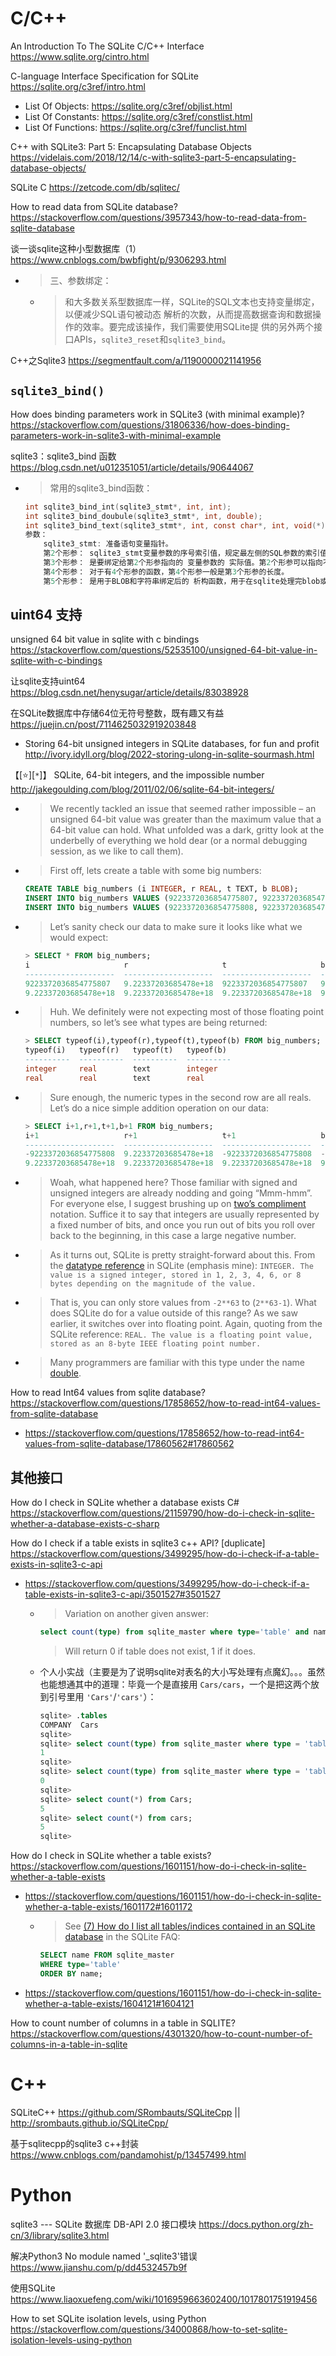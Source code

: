 
# C/C++

An Introduction To The SQLite C/C++ Interface https://www.sqlite.org/cintro.html

C-language Interface Specification for SQLite https://sqlite.org/c3ref/intro.html
- List Of Objects: https://sqlite.org/c3ref/objlist.html
- List Of Constants: https://sqlite.org/c3ref/constlist.html
- List Of Functions: https://sqlite.org/c3ref/funclist.html

C++ with SQLite3: Part 5: Encapsulating Database Objects https://videlais.com/2018/12/14/c-with-sqlite3-part-5-encapsulating-database-objects/

SQLite C https://zetcode.com/db/sqlitec/

How to read data from SQLite database? https://stackoverflow.com/questions/3957343/how-to-read-data-from-sqlite-database

谈一谈sqlite这种小型数据库（1） https://www.cnblogs.com/bwbfight/p/9306293.html
- > 三、参数绑定：
  * > 和大多数关系型数据库一样，SQLite的SQL文本也支持变量绑定，以便减少SQL语句被动态 解析的次数，从而提高数据查询和数据操作的效率。要完成该操作，我们需要使用SQLite提 供的另外两个接口APIs，`sqlite3_reset`和`sqlite3_bind`。

C++之Sqlite3 https://segmentfault.com/a/1190000021141956

## `sqlite3_bind()`

How does binding parameters work in SQLite3 (with minimal example)? https://stackoverflow.com/questions/31806336/how-does-binding-parameters-work-in-sqlite3-with-minimal-example

sqlite3：sqlite3_bind 函数 https://blog.csdn.net/u012351051/article/details/90644067
- > 常用的sqlite3_bind函数：
  ```c
  int sqlite3_bind_int(sqlite3_stmt*, int, int);
  int sqlite3_bind_doubule(sqlite3_stmt*, int, double);
  int sqlite3_bind_text(sqlite3_stmt*, int, const char*, int, void(*)(void*));
  参数：
      sqlite3_stmt: 准备语句变量指针。
      第2个形参： sqlite3_stmt变量参数的序号索引值，规定最左侧的SQL参数的索引值为 1，也就是说参数索引值从1开始。
      第3个形参： 是要绑定给第2个形参指向的 变量参数的 实际值。第2个形参可以指向不同的索引值。
      第4个形参： 对于有4个形参的函数，第4个形参一般是第3个形参的长度。
      第5个形参： 是用于BLOB和字符串绑定后的 析构函数，用于在sqlite处理完blob或字符串之后处理它，一般可以设置为NULL。
  ```

## uint64 支持

unsigned 64 bit value in sqlite with c bindings https://stackoverflow.com/questions/52535100/unsigned-64-bit-value-in-sqlite-with-c-bindings

让sqlite支持uint64 https://blog.csdn.net/henysugar/article/details/83038928

在SQLite数据库中存储64位无符号整数，既有趣又有益 https://juejin.cn/post/7114625032919203848
- Storing 64-bit unsigned integers in SQLite databases, for fun and profit http://ivory.idyll.org/blog/2022-storing-ulong-in-sqlite-sourmash.html

【[:star:][`*`]】 SQLite, 64-bit integers, and the impossible number http://jakegoulding.com/blog/2011/02/06/sqlite-64-bit-integers/
- > We recently tackled an issue that seemed rather impossible – an unsigned 64-bit value was greater than the maximum value that a 64-bit value can hold. What unfolded was a dark, gritty look at the underbelly of everything we hold dear (or a normal debugging session, as we like to call them).
- > First off, lets create a table with some big numbers:
  ```sql
  CREATE TABLE big_numbers (i INTEGER, r REAL, t TEXT, b BLOB);
  INSERT INTO big_numbers VALUES (9223372036854775807, 9223372036854775807, 9223372036854775807, 9223372036854775807); -- 2^63 - 1
  INSERT INTO big_numbers VALUES (9223372036854775808, 9223372036854775808, 9223372036854775808, 9223372036854775808); -- 2^63
  ```
- > Let’s sanity check our data to make sure it looks like what we would expect:
  ```sql
  > SELECT * FROM big_numbers;
  i                     r                     t                     b
  --------------------  --------------------  --------------------  --------------------
  9223372036854775807   9.22337203685478e+18  9223372036854775807   9223372036854775807
  9.22337203685478e+18  9.22337203685478e+18  9.22337203685478e+18  9.22337203685478e+18
  ```
- > Huh. We definitely were not expecting most of those floating point numbers, so let’s see what types are being returned:
  ```sql
  > SELECT typeof(i),typeof(r),typeof(t),typeof(b) FROM big_numbers;
  typeof(i)   typeof(r)   typeof(t)   typeof(b)
  ----------  ----------  ----------  ----------
  integer     real        text        integer
  real        real        text        real
  ```
- > Sure enough, the numeric types in the second row are all reals. Let’s do a nice simple addition operation on our data:
  ```sql
  > SELECT i+1,r+1,t+1,b+1 FROM big_numbers;
  i+1                   r+1                   t+1                   b+1
  --------------------  --------------------  --------------------  --------------------
  -9223372036854775808  9.22337203685478e+18  -9223372036854775808  -9223372036854775808
  9.22337203685478e+18  9.22337203685478e+18  9.22337203685478e+18  9.22337203685478e+18
  ```
- > Woah, what happened here? Those familiar with signed and unsigned integers are already nodding and going “Mmm-hmm”. For everyone else, I suggest brushing up on [two’s compliment](http://en.wikipedia.org/wiki/Two's_complement) notation. Suffice it to say that integers are usually represented by a fixed number of bits, and once you run out of bits you roll over back to the beginning, in this case a large negative number.
- > As it turns out, SQLite is pretty straight-forward about this. From the [datatype reference](http://www.sqlite.org/datatype3.html) in SQLite (emphasis mine): `INTEGER. The value is a signed integer, stored in 1, 2, 3, 4, 6, or 8 bytes depending on the magnitude of the value.`
- > That is, you can only store values from `-2**63` to (`2**63-1`). What does SQLite do for a value outside of this range? As we saw earlier, it switches over into floating point. Again, quoting from the SQLite reference: `REAL. The value is a floating point value, stored as an 8-byte IEEE floating point number.`
- > Many programmers are familiar with this type under the name [double](http://en.wikipedia.org/wiki/Double_precision_floating-point_format).

How to read Int64 values from sqlite database? https://stackoverflow.com/questions/17858652/how-to-read-int64-values-from-sqlite-database
- https://stackoverflow.com/questions/17858652/how-to-read-int64-values-from-sqlite-database/17860562#17860562

## 其他接口

How do I check in SQLite whether a database exists C# https://stackoverflow.com/questions/21159790/how-do-i-check-in-sqlite-whether-a-database-exists-c-sharp

How do I check if a table exists in sqlite3 c++ API? [duplicate] https://stackoverflow.com/questions/3499295/how-do-i-check-if-a-table-exists-in-sqlite3-c-api
- https://stackoverflow.com/questions/3499295/how-do-i-check-if-a-table-exists-in-sqlite3-c-api/3501527#3501527
  * > Variation on another given answer:
    ```sql
    select count(type) from sqlite_master where type='table' and name='TABLE_NAME_TO_CHECK';
    ```
    > Will return 0 if table does not exist, 1 if it does.
  * 个人小实战（主要是为了说明sqlite对表名的大小写处理有点魔幻。。。虽然也能想通其中的道理：毕竟一个是直接用 `Cars/cars`，一个是把这两个放到引号里用 `'Cars'`/`'cars'`）：
    ```sql
    sqlite> .tables
    COMPANY  Cars   
    sqlite> 
    sqlite> select count(type) from sqlite_master where type = 'table' and name = 'Cars';
    1
    sqlite> 
    sqlite> select count(type) from sqlite_master where type = 'table' and name = 'cars';
    0
    sqlite> 
    sqlite> select count(*) from Cars;
    5
    sqlite> select count(*) from cars;
    5
    sqlite> 
    ```

How do I check in SQLite whether a table exists? https://stackoverflow.com/questions/1601151/how-do-i-check-in-sqlite-whether-a-table-exists
- https://stackoverflow.com/questions/1601151/how-do-i-check-in-sqlite-whether-a-table-exists/1601172#1601172
  * > See [(7) How do I list all tables/indices contained in an SQLite database](http://sqlite.org/faq.html#q7) in the SQLite FAQ:
    ```sql
    SELECT name FROM sqlite_master
    WHERE type='table'
    ORDER BY name;
    ```
- https://stackoverflow.com/questions/1601151/how-do-i-check-in-sqlite-whether-a-table-exists/1604121#1604121

How to count number of columns in a table in SQLITE? https://stackoverflow.com/questions/4301320/how-to-count-number-of-columns-in-a-table-in-sqlite

# C++

SQLiteC++ https://github.com/SRombauts/SQLiteCpp || http://srombauts.github.io/SQLiteCpp/

基于sqlitecpp的sqlite3 c++封装 https://www.cnblogs.com/pandamohist/p/13457499.html

# Python

sqlite3 --- SQLite 数据库 DB-API 2.0 接口模块 https://docs.python.org/zh-cn/3/library/sqlite3.html

解决Python3 No module named '_sqlite3'错误 https://www.jianshu.com/p/dd4532457b9f

使用SQLite https://www.liaoxuefeng.com/wiki/1016959663602400/1017801751919456

How to set SQLite isolation levels, using Python https://stackoverflow.com/questions/34000868/how-to-set-sqlite-isolation-levels-using-python
